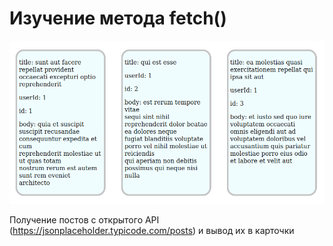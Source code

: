 # Изучение метода fetch()
![screenshot](./readme-assets/home.png)

Получение постов с открытого API (https://jsonplaceholder.typicode.com/posts) и вывод их в карточки